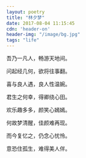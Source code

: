 ```yaml
---
layout: poetry
title: "林夕梦"
date: 2017-08-04 11:15:45
cdn: 'header-on'
header-img: "/image/bg.jpg"
tags: "life"
---
```

   吾乃一凡人，畅游天地间。

   <div style="width: 10px"></div>

   问起经几何，欲将往事翻。

<div style="width: 10px"></div>

   喜与良人遇，良人性温婉。

<div style="width: 10px"></div>

   君生之何幸，得卿绕心田。

<div style="width: 10px"></div>

   欢乐趣多多，颜笑心嫣嫣。

<div style="width: 10px"></div>

   何故梦清醒，佳颜难再现。

<div style="width: 10px"></div>

   而今复忆之，仍念心忧怜。

<div style="width: 10px"></div>

   意恐住孤生，难得美人伴。

